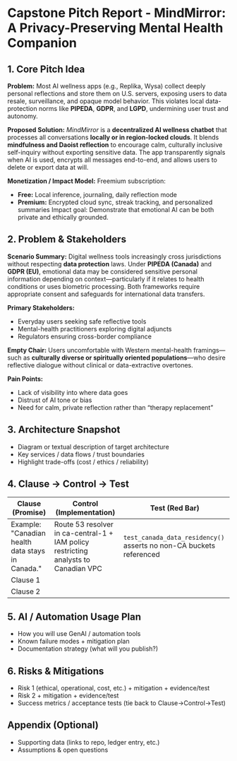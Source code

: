 # Capstone Pitch Report - **MindMirror: A Privacy-Preserving Mental Health Companion**

## 1. Core Pitch Idea

**Problem:**
Most AI wellness apps (e.g., Replika, Wysa) collect deeply personal reflections and store them on U.S. servers, exposing users to data resale, surveillance, and opaque model behavior. This violates local data-protection norms like **PIPEDA**, **GDPR**, and **LGPD**, undermining user trust and autonomy.

**Proposed Solution:**
*MindMirror* is a **decentralized AI wellness chatbot** that processes all conversations **locally or in region-locked clouds**. It blends **mindfulness and Daoist reflection** to encourage calm, culturally inclusive self-inquiry without exporting sensitive data.
The app transparently signals when AI is used, encrypts all messages end-to-end, and allows users to delete or export data at will.

**Monetization / Impact Model:**
Freemium subscription:

* **Free:** Local inference, journaling, daily reflection mode
* **Premium:** Encrypted cloud sync, streak tracking, and personalized summaries
  Impact goal: Demonstrate that emotional AI can be both private and ethically grounded.

## 2. Problem & Stakeholders
**Scenario Summary:**
Digital wellness tools increasingly cross jurisdictions without respecting **data protection** laws. Under **PIPEDA (Canada)** and **GDPR (EU)**, emotional data may be considered sensitive personal information depending on context—particularly if it relates to health conditions or uses biometric processing. Both frameworks require appropriate consent and safeguards for international data transfers.


**Primary Stakeholders:**

* Everyday users seeking safe reflective tools
* Mental-health practitioners exploring digital adjuncts
* Regulators ensuring cross-border compliance

**Empty Chair:**
Users uncomfortable with Western mental-health framings—such as **culturally diverse or spiritually oriented populations**—who desire reflective dialogue without clinical or data-extractive overtones.

**Pain Points:**

* Lack of visibility into where data goes
* Distrust of AI tone or bias
* Need for calm, private reflection rather than “therapy replacement”

## 3. Architecture Snapshot
- Diagram or textual description of target architecture
- Key services / data flows / trust boundaries
- Highlight trade-offs (cost / ethics / reliability)

## 4. Clause → Control → Test
| Clause (Promise) | Control (Implementation) | Test (Red Bar) |
| --- | --- | --- |
| Example: "Canadian health data stays in Canada." | Route 53 resolver in ca-central-1 + IAM policy restricting analysts to Canadian VPC | `test_canada_data_residency()` asserts no non-CA buckets referenced |
| Clause 1 | | |
| Clause 2 | | |

## 5. AI / Automation Usage Plan
- How you will use GenAI / automation tools
- Known failure modes + mitigation plan
- Documentation strategy (what will you publish?)

## 6. Risks & Mitigations
- Risk 1 (ethical, operational, cost, etc.) + mitigation + evidence/test
- Risk 2 + mitigation + evidence/test
- Success metrics / acceptance tests (tie back to Clause→Control→Test)

## Appendix (Optional)
- Supporting data (links to repo, ledger entry, etc.)
- Assumptions & open questions